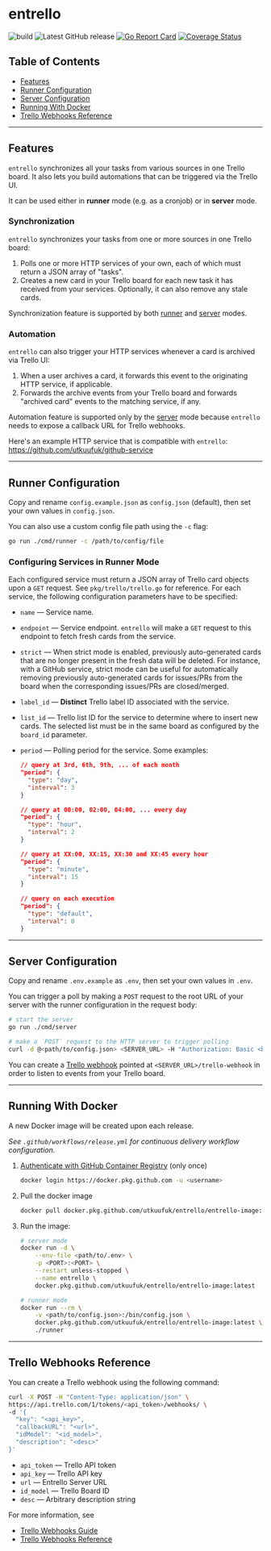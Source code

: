 # entrello
![build](https://github.com/utkuufuk/entrello/workflows/entrello/badge.svg?branch=master)
![Latest GitHub release](https://img.shields.io/github/release/utkuufuk/entrello.svg)
[![Go Report Card](https://goreportcard.com/badge/github.com/utkuufuk/entrello)](https://goreportcard.com/report/github.com/utkuufuk/entrello)
[![Coverage Status](https://coveralls.io/repos/github/utkuufuk/entrello/badge.svg)](https://coveralls.io/github/utkuufuk/entrello)

## Table of Contents
- [Features](#features)
- [Runner Configuration](#runner-configuration)
- [Server Configuration](#server-configuration)
- [Running With Docker](#running-with-docker)
- [Trello Webhooks Reference](#trello-webhooks-reference)

---

## Features
`entrello` synchronizes all your tasks from various sources in one Trello board. It also lets you build automations that can be triggered via the Trello UI.

It can be used either in **runner** mode (e.g. as a cronjob) or in **server** mode.

### Synchronization
`entrello` synchronizes your tasks from one or more sources in one Trello board:
1. Polls one or more HTTP services of your own, each of which must return a JSON array of "tasks".
2. Creates a new card in your Trello board for each new task it has received from your services. Optionally, it can also remove any stale cards.

Synchronization feature is supported by both [runner](#runner-configuration) and [server](#server-configuration) modes.

### Automation
`entrello` can also trigger your HTTP services whenever a card is archived via Trello UI:
1. When a user archives a card, it forwards this event to the originating HTTP service, if applicable.
2. Forwards the archive events from your Trello board and forwards "archived card" events to the matching service, if any.

Automation feature is supported only by the [server](#server-configuration) mode because `entrello` needs to expose a callback URL for Trello webhooks.

Here's an example HTTP service that is compatible with `entrello`: https://github.com/utkuufuk/github-service

---

## Runner Configuration
Copy and rename `config.example.json` as `config.json` (default), then set your own values in `config.json`.

You can also use a custom config file path using the `-c` flag:
```sh
go run ./cmd/runner -c /path/to/config/file
```

### Configuring Services in Runner Mode
Each configured service must return a JSON array of Trello card objects upon a `GET` request. See `pkg/trello/trello.go` for reference. For each service, the following configuration parameters have to be specified:

- `name` &mdash; Service name.

- `endpoint` &mdash; Service endpoint. `entrello` will make a `GET` request to this endpoint to fetch fresh cards from the service.

- `strict` &mdash; When strict mode is enabled, previously auto-generated cards that are no longer present in the fresh data will be deleted. For instance, with a GitHub service, strict mode can be useful for automatically removing previously auto-generated cards for issues/PRs from the board when the corresponding issues/PRs are closed/merged.

- `label_id` &mdash; **Distinct** Trello label ID associated with the service.

- `list_id` &mdash; Trello list ID for the service to determine where to insert new cards. The selected list must be in the same board as configured by the `board_id` parameter.

- `period` &mdash; Polling period for the service. Some examples:
    ```json
    // query at 3rd, 6th, 9th, ... of each month
    "period": {
      "type": "day",
      "interval": 3
    }

    // query at 00:00, 02:00, 04:00, ... every day
    "period": {
      "type": "hour",
      "interval": 2
    }

    // query at XX:00, XX:15, XX:30 and XX:45 every hour
    "period": {
      "type": "minute",
      "interval": 15
    }

    // query on each execution
    "period": {
      "type": "default",
      "interval": 0
    }
    ```

---

## Server Configuration
Copy and rename `.env.example` as `.env`, then set your own values in `.env`.

You can trigger a poll by making a `POST` request to the root URL of your server with the runner configuration in the request body:

```sh
# start the server
go run ./cmd/server

# make a `POST` request to the HTTP server to trigger polling
curl -d @<path/to/config.json> <SERVER_URL> -H "Authorization: Basic <base64(<USERNAME>:<PASSWORD>)>"
```

You can create a [Trello webhook](#trello-webhooks-reference) pointed at `<SERVER_URL>/trello-webhook` in order to listen to events from your Trello board.

---

## Running With Docker
A new Docker image will be created upon each release.

*See `.github/workflows/release.yml` for continuous delivery workflow configuration.*

1. [Authenticate with GitHub Container Registry](https://docs.github.com/en/free-pro-team@latest/packages/guides/configuring-docker-for-use-with-github-packages#authenticating-to-github-packages) (only once)
    ```sh
    docker login https://docker.pkg.github.com -u <username>
    ```

2. Pull the docker image
    ```sh
    docker pull docker.pkg.github.com/utkuufuk/entrello/entrello-image:latest
    ```

3. Run the image:
    ```sh
    # server mode
    docker run -d \
        --env-file <path/to/.env> \
        -p <PORT>:<PORT> \
        --restart unless-stopped \
        --name entrello \
        docker.pkg.github.com/utkuufuk/entrello/entrello-image:latest

    # runner mode
    docker run --rm \
        -v <path/to/config.json>:/bin/config.json \
        docker.pkg.github.com/utkuufuk/entrello/entrello-image:latest \
        ./runner
    ```

---

## Trello Webhooks Reference
You can create a Trello webhook using the following command:

```sh
curl -X POST -H "Content-Type: application/json" \
https://api.trello.com/1/tokens/<api_token>/webhooks/ \
-d '{
  "key": "<api_key>",
  "callbackURL": "<url>",
  "idModel": "<id_model>",
  "description": "<desc>"
}'
```

* `api_token` &mdash; Trello API token
* `api_key` &mdash; Trello API key
* `url` &mdash; Entrello Server URL
* `id_model` &mdash; Trello Board ID
* `desc` &mdash; Arbitrary description string

For more information, see
* [Trello Webhooks Guide](https://developer.atlassian.com/cloud/trello/guides/rest-api/webhooks/)
* [Trello Webhooks Reference](https://developer.atlassian.com/cloud/trello/rest/#api-group-Webhooks)
